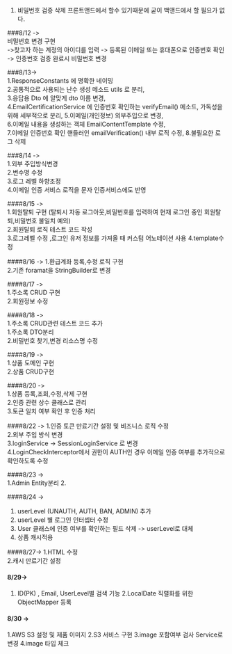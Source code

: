 1. 비밀번호 검증 삭제 프론트앤드에서 할수 있기때문에 굳이 백앤드에서 할 필요가 없다.


###8/12 ->   
비밀번호 변경 구현   
->찾고자 하는 계정의 아이디를 입력 -> 등록된 이메일 또는 휴대폰으로 인증번호 확인 -> 인증번호 검증 완료시 비밀번호 변경 



###8/13->  
1.ResponseConstants 에 명확한 네이밍   
2.공통적으로 사용되는 난수 생성 메소드 utils 로 분리,  
3.응답용 Dto 에 알맞게 dto 이름 변경,  
4.EmailCertificationService 에 인증번호 확인하는 verifyEmail() 메소드, 가독성을 위해 세부적으로 분리,
5.이메일(개인정보) 외부주입으로 변경,  
6.이메일 내용을 생성하는 객체 EmailContentTemplate 수정,  
7.이메일 인증번호 확인 핸들러인 emailVerification() 내부 로직 수정,
8.불필요한 로그 삭제

###8/14 ->  
1.외부 주입방식변경  
2.변수명 수정  
3.로그 레벨 하향조정  
4.이메일 인증 서비스 로직을 문자 인증서비스에도 반영 

####8/15 ->  
1.회원탈퇴 구현 (탈퇴시 자동 로그아웃,비밀번호를 입력하여 현재 로그인 중인 회원탈퇴,비밀번호 불일치 예외)  
2.회원탈퇴 로직 테스트 코드 작성  
3.로그레벨 수정 ,로그인 유저 정보를 가져올 때 커스텀 어노테이션 사용 
4.template수정

####8/16 ->
1.환급계좌 등록,수정 로직 구현  
2.기존 foramat을 StringBuilder로 변경

####8/17 ->  
1.주소록 CRUD 구현  
2.회원정보 수정

####8/18 ->  
1.주소록 CRUD관련 테스트 코드 추가  
1.주소록 DTO분리  
2.비밀번호 찾기,변경 리소스명 수정 

####8/19 ->  
1.상품 도메인 구현  
2.상품 CRUD구현  

####8/20 ->  
1.상품 등록,조회,수정,삭제 구현   
2.인증 관련 상수 클래스로 관리  
3.토큰 일치 여부 확인 후 인증 처리 


####8/22 ->
1.인증 토큰 만료기간 설정 및 비즈니스 로직 수정   
2.외부 주입 방식 변경   
3.loginService -> SessionLoginService 로 변경   
4.LoginCheckInterceptor에서 권한이 AUTH인 경우 이메일 인증 여부를 추가적으로 확인하도록 수정  

####8/23 ->  
1.Admin Entity분리 
2.


####8/24 ->
1. userLevel (UNAUTH, AUTH, BAN, ADMIN) 추가
2. userLevel 별 로그인 인터셉터 수정
3. User 클래스에 인증 여부를 확인하는 필드 삭제 -> userLevel로 대체  
4. 상품 캐시적용 


####8/27->
1.HTML 수정  
2.캐시 만료기간 설정


#### 8/29->  
1. ID(PK) , Email, UserLevel별 검색 기능
2.LocalDate 직렬화를 위한 ObjectMapper 등록
   

#### 8/30 ->  
1.AWS S3 설정 및 제품 이미지
2.S3 서비스 구현 
3.image 포함여부 검사 Service로 변경 
4.image 타입 체크 
